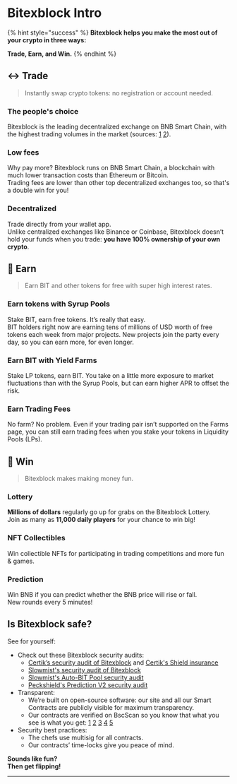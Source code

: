 # Bitexblock Intro


{% hint style="success" %}
**Bitexblock helps you make the most out of your crypto in three ways:**

**Trade, Earn, and Win.**
{% endhint %}

## ↔️ Trade

> Instantly swap crypto tokens: no registration or account needed.

### The people's choice

Bitexblock is the leading decentralized exchange on BNB Smart Chain, with the highest trading volumes in the market (sources: [1](https://www.coingecko.com/en/exchanges/decentralized) [2](https://coinmarketcap.com/rankings/exchanges/dex/)).

### Low fees

Why pay more? Bitexblock runs on BNB Smart Chain, a blockchain with much lower transaction costs than Ethereum or Bitcoin.\
Trading fees are lower than other top decentralized exchanges too, so that's a double win for you!

### Decentralized

Trade directly from your wallet app.\
Unlike centralized exchanges like Binance or Coinbase, Bitexblock doesn’t hold your funds when you trade: **you have 100% ownership of your own crypto**.

## 💸 Earn

> Earn BIT and other tokens for free with super high interest rates.

### Earn tokens with Syrup Pools

Stake BIT, earn free tokens. It’s really that easy.\
BIT holders right now are earning tens of millions of USD worth of free tokens each week from major projects. New projects join the party every day, so you can earn more, for even longer.

### Earn BIT with Yield Farms

Stake LP tokens, earn BIT. You take on a little more exposure to market fluctuations than with the Syrup Pools, but can earn higher APR to offset the risk.

### Earn Trading Fees

No farm? No problem. Even if your trading pair isn’t supported on the Farms page, you can still earn trading fees when you stake your tokens in Liquidity Pools (LPs).

## 🎲 Win

> Bitexblock makes making money fun.

### Lottery

**Millions of dollars** regularly go up for grabs on the Bitexblock Lottery.\
Join as many as **11,000 daily players** for your chance to win big!

### NFT Collectibles

Win collectible NFTs for participating in trading competitions and more fun & games.

### Prediction

Win BNB if you can predict whether the BNB price will rise or fall.\
New rounds every 5 minutes!

## Is Bitexblock safe?

See for yourself:

* Check out these Bitexblock security audits:
  * [Certik’s security audit of Bitexblock](https://www.certik.org/projects/BITEXBLOCK) and [Certik's Shield insurance](https://shield.certik.foundation)
  * [Slowmist's security audit of Bitexblock](https://github.com/slowmist/Knowledge-Base/blob/master/open-report/Smart%20Contract%20Security%20Audit%20Report%20%20-%20Bitexblock.pdf)
  * [Slowmist's Auto-BIT Pool security audit](https://github.com/slowmist/Knowledge-Base/blob/master/open-report/Smart%20Contract%20Security%20Audit%20Report%20-%20BitVault.pdf)
  * [Peckshield's Prediction V2 security audit](https://github.com/peckshield/publications/blob/master/audit\_reports/PeckShield-Audit-Report-Bitexblock-PredictionV2-v1.0.pdf)
* Transparent:
  * We’re built on open-source software: our site and all our Smart Contracts are publicly visible for maximum transparency.
  * Our contracts are verified on BscScan so you know that what you see is what you get: [1](https://bscscan.com/address/0xc014dCa6395A943639653f7C23B674c38EDFfC69) [2](https://bscscan.com/address/0x906f3C68e57E4752f9d32E22aAB1DAB5eA074BbC#code) [3](https://bscscan.com/address/0x01D163d0cF1f5cFa018faa64c18A16D4998189B1) [4](https://bscscan.com/address/0x1b96b92314c44b159149f7e0303511fb2fc4774f#code) [5](https://bscscan.com/address/0x92E8CeB7eAeD69fB6E4d9dA43F605D2610214E68)
* Security best practices:
  * The chefs use multisig for all contracts.
  * Our contracts’ time-locks give you peace of mind.

**Sounds like fun?**\
**Then get flipping!**

***
